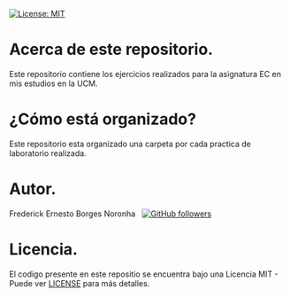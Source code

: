 [![License: MIT](https://img.shields.io/github/license/frederickbor/EC)](LICENSE)

# Acerca de este repositorio.

Este repositorio contiene los ejercicios realizados para 
la asignatura EC en mis estudios en la UCM.

# ¿Cómo está organizado?

Este repositorio esta organizado una carpeta por cada 
practica de laboratorio realizada.

# Autor.

Frederick Ernesto Borges Noronha &nbsp; [![GitHub followers](https://img.shields.io/github/followers/FrederickBor?label=%40FrederickBor&style=social)](https://github.com/FrederickBor)

# Licencia.

El codigo presente en este repositio se encuentra bajo 
una Licencia MIT - Puede ver [LICENSE](LICENSE) para más 
detalles.